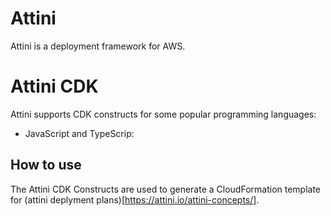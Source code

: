# Attini

Attini is a deployment framework for AWS.

# Attini CDK

Attini supports CDK constructs for some popular programming languages:

* JavaScript and TypeScrip:

## How to use

The Attini CDK Constructs are used to generate a CloudFormation template for
(attini deplyment plans)[https://attini.io/attini-concepts/].